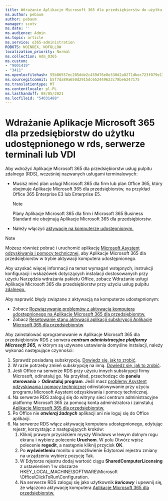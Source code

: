 ```yaml
---
title: Wdrażanie Aplikacje Microsoft 365 dla przedsiębiorstw do użytku udostępnionego w rds, serwerze terminali lub VDI
ms.author: pebaum
author: pebaum
manager: scotv
ms.date: ''
ms.audience: Admin
ms.topic: article
ms.service: o365-administration
ROBOTS: NOINDEX, NOFOLLOW
localization_priority: Normal
ms.collection: Adm_O365
ms.custom:
- "9001419"
- "3411"
ms.openlocfilehash: 55b86557ec205dde2c459d76e8e330d2a8271dbec723f079e119ebe409b41c3f
ms.sourcegitcommit: b5f7da89a650d2915dc652449623c78be6247175
ms.translationtype: MT
ms.contentlocale: pl-PL
ms.lasthandoff: 08/05/2021
ms.locfileid: "54031488"
---
```

# <a name="deploying-microsoft-365-apps-for-enterprise-for-shared-use-on-rds-terminal-server-or-vdi"></a>Wdrażanie Aplikacje Microsoft 365 dla przedsiębiorstw do użytku udostępnionego w rds, serwerze terminali lub VDI

Aby wdrożyć Aplikacje Microsoft 365 dla przedsiębiorstw usług pulpitu zdalnego (RDS), wcześniej nazwanych usługami terminalowych:

- Musisz mieć plan usługi Microsoft 365 dla firm lub plan Office 365, który obejmuje Aplikacje Microsoft 365 dla przedsiębiorstw, na przykład Office 365 Enterprise E3 lub Enterprise E5.
   > [!NOTE]
   > Plany Aplikacje Microsoft 365 dla firm i Microsoft 365 Business Standard nie obejmują Aplikacje Microsoft 365 dla przedsiębiorstw.
- Należy włączyć [aktywację na komputerze udostępnionym.](https://docs.microsoft.com/DeployOffice/overview-shared-computer-activation)

> [!NOTE]
> Możesz również pobrać i uruchomić aplikację [Microsoft Asystent odzyskiwania i pomocy technicznej,](https://aka.ms/SaRA_OfficeSCA_M365Portal) aby Aplikacje Microsoft 365 dla przedsiębiorstw w trybie aktywacji komputera udostępnionego.

Aby uzyskać więcej informacji na temat wymagań wstępnych, instrukcji konfiguracji i wskazówek dotyczących instalacji dostosowanych przy użyciu Narzędzia wdrażania pakietu Office, zobacz Wdrażanie usługi Aplikacje Microsoft 365 dla przedsiębiorstw przy użyciu usług pulpitu [zdalnego.](https://docs.microsoft.com/DeployOffice/deploy-microsoft-365-apps-remote-desktop-services)

Aby naprawić błędy związane z aktywacją na komputerze udostępnionym:

- Zobacz [Rozwiązywanie problemów z aktywacją komputera udostępnionego na Aplikacje Microsoft 365 dla przedsiębiorstw.](https://docs.microsoft.com/DeployOffice/troubleshoot-shared-computer-activation)
- Zobacz [Resetowanie stanu aktywacji aplikacji subskrypcji Aplikacje Microsoft 365 dla przedsiębiorstw](https://go.microsoft.com/fwlink/?linkid=2109218).

Aby zainstalować oprogramowanie w Aplikacje Microsoft 365 dla przedsiębiorstw RDS z serwera ***centrum administracyjne platformy Microsoft 365,*** w którym są używane ustawienia domyślne instalacji, należy wykonać następujące czynności:

1. Sprawdź posiadaną subskrypcję. [Dowiedz się, jak to zrobić](https://docs.microsoft.com/microsoft-365/admin/admin-overview/what-subscription-do-i-have).
2. W razie potrzeby zmień subskrypcję na inną. [Dowiedz się, jak to zrobić](https://docs.microsoft.com/microsoft-365/commerce/subscriptions/switch-to-a-different-plan).
3. Jeśli Office na serwerze RDS przy użyciu innych subskrypcji firmy Microsoft, odinstaluj go. Na przykład, przechodząc do **panelu sterowania**  >  **Odinstaluj program**. Jeśli masz [problemy Asystent odzyskiwania i pomocy technicznej](https://aka.ms/SARA-OfficeUninstall-Alchemy) odinstalowywanie przy użyciu programu Microsoft Asystent odzyskiwania i pomocy technicznej.
4. Na serwerze RDS zaloguj się do witryny sieci centrum administracyjne platformy Microsoft 365 za pomocą konta administratora i zainstaluj [Aplikacje Microsoft 365 dla przedsiębiorstw.](https://portal.office.com/OLS/MySoftware.aspx)
5. Po Office nie ***otwieraj żadnych*** aplikacji ani nie loguj się do Office aplikacji.
6. Na serwerze RDS włącz aktywację komputera udostępnionego, edytując rejestr, korzystając z następujących kroków:
   1. Kliknij prawym przyciskiem myszy Windows w lewym dolnym rogu ekranu i wybierz polecenie **Uruchom**. W polu Otwórz wpisz polecenie **regedit**, a następnie kliknij przycisk **OK**.
   2. Po **wyświetleniu** monitu o umożliwienie Edytorowi rejestru zmiany na urządzeniu wybierz pozycję Tak.
   3. W Edytorze rejestru dodaj wartość ciągu **SharedComputerLicensing** z ustawieniem 1 w obszarze HKEY_LOCAL_MACHINE\SOFTWARE\Microsoft \Office\ClickToRun\Configuration.
   4. Na serwerze RDS zaloguj się jako użytkownik ***końcowy*** i upewnij się, że włączono aktywację komputera [Aplikacje Microsoft 365 dla przedsiębiorstw.](https://docs.microsoft.com/DeployOffice/troubleshoot-shared-computer-activation#verify-that-activation-for-microsoft-365-apps-succeeded)
